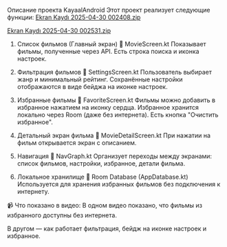 Описание проекта KayaalAndroid
Этот проект реализует следующие функции:
[Ekran Kaydı 2025-04-30 002408.zip](https://github.com/user-attachments/files/19966695/Ekran.Kaydi.2025-04-30.002408.zip)


[Ekran Kaydı 2025-04-30 002531.zip](https://github.com/user-attachments/files/19966696/Ekran.Kaydi.2025-04-30.002531.zip)

1. Список фильмов (Главный экран)
📄 MovieScreen.kt
Показывает фильмы, полученные через API.
Есть строка поиска и иконка настроек.

2. Фильтрация фильмов
📄 SettingsScreen.kt
Пользователь выбирает жанр и минимальный рейтинг.
Сохранённые настройки отображаются в виде бейджа на иконке настроек.

3. Избранные фильмы
📄 FavoriteScreen.kt
Фильмы можно добавить в избранное нажатием на иконку сердца.
Избранное хранится локально через Room (даже без интернета).
Есть кнопка "Очистить избранное".

4. Детальный экран фильма
📄 MovieDetailScreen.kt
При нажатии на фильм открывается экран с описанием.

5. Навигация
📄 NavGraph.kt
Организует переходы между экранами: список фильмов, настройки, избранное, детали фильма.

6. Локальное хранилище
📄 Room Database (AppDatabase.kt)
Используется для хранения избранных фильмов без подключения к интернету.

📹 Что показано в видео:
В одном видео показано, что фильмы из избранного доступны без интернета.

В другом — как работает фильтрация, бейдж на иконке настроек и избранное.
